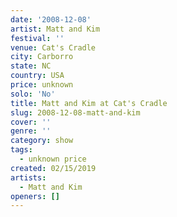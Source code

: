 ```yaml
---
date: '2008-12-08'
artist: Matt and Kim
festival: ''
venue: Cat's Cradle
city: Carborro
state: NC
country: USA
price: unknown
solo: 'No'
title: Matt and Kim at Cat's Cradle
slug: 2008-12-08-matt-and-kim
cover: ''
genre: ''
category: show
tags:
  - unknown price
created: 02/15/2019
artists:
  - Matt and Kim
openers: []
---
```

